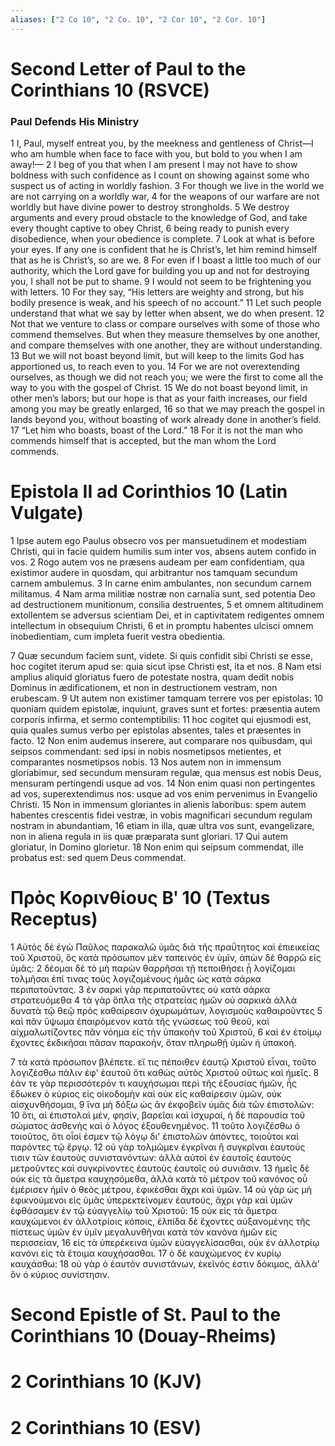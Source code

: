 ```yaml
---
aliases: ["2 Co 10", "2 Co. 10", "2 Cor 10", "2 Cor. 10"]
---
```



# Second Letter of Paul to the Corinthians 10 (RSVCE)

### Paul Defends His Ministry
1 I, Paul, myself entreat you, by the meekness and gentleness of Christ—I who am humble when face to face with you, but bold to you when I am away!—
2 I beg of you that when I am present I may not have to show boldness with such confidence as I count on showing against some who suspect us of acting in worldly fashion.
3 For though we live in the world we are not carrying on a worldly war,
4 for the weapons of our warfare are not worldly but have divine power to destroy strongholds.
5 We destroy arguments and every proud obstacle to the knowledge of God, and take every thought captive to obey Christ,
6 being ready to punish every disobedience, when your obedience is complete.
7 Look at what is before your eyes. If any one is confident that he is Christ’s, let him remind himself that as he is Christ’s, so are we.
8 For even if I boast a little too much of our authority, which the Lord gave for building you up and not for destroying you, I shall not be put to shame.
9 I would not seem to be frightening you with letters.
10 For they say, “His letters are weighty and strong, but his bodily presence is weak, and his speech of no account.”
11 Let such people understand that what we say by letter when absent, we do when present.
12 Not that we venture to class or compare ourselves with some of those who commend themselves. But when they measure themselves by one another, and compare themselves with one another, they are without understanding.
13 But we will not boast beyond limit, but will keep to the limits God has apportioned us, to reach even to you.
14 For we are not overextending ourselves, as though we did not reach you; we were the first to come all the way to you with the gospel of Christ.
15 We do not boast beyond limit, in other men’s labors; but our hope is that as your faith increases, our field among you may be greatly enlarged,
16 so that we may preach the gospel in lands beyond you, without boasting of work already done in another’s field.
17 “Let him who boasts, boast of the Lord.”
18 For it is not the man who commends himself that is accepted, but the man whom the Lord commends.


# Epistola II ad Corinthios 10 (Latin Vulgate)

1 Ipse autem ego Paulus obsecro vos per mansuetudinem et modestiam Christi, qui in facie quidem humilis sum inter vos, absens autem confido in vos.
2 Rogo autem vos ne præsens audeam per eam confidentiam, qua existimor audere in quosdam, qui arbitrantur nos tamquam secundum carnem ambulemus.
3 In carne enim ambulantes, non secundum carnem militamus.
4 Nam arma militiæ nostræ non carnalia sunt, sed potentia Deo ad destructionem munitionum, consilia destruentes,
5 et omnem altitudinem extollentem se adversus scientiam Dei, et in captivitatem redigentes omnem intellectum in obsequium Christi,
6 et in promptu habentes ulcisci omnem inobedientiam, cum impleta fuerit vestra obedientia.

7 Quæ secundum faciem sunt, videte. Si quis confidit sibi Christi se esse, hoc cogitet iterum apud se: quia sicut ipse Christi est, ita et nos.
8 Nam etsi amplius aliquid gloriatus fuero de potestate nostra, quam dedit nobis Dominus in ædificationem, et non in destructionem vestram, non erubescam.
9 Ut autem non existimer tamquam terrere vos per epistolas:
10 quoniam quidem epistolæ, inquiunt, graves sunt et fortes: præsentia autem corporis infirma, et sermo contemptibilis:
11 hoc cogitet qui ejusmodi est, quia quales sumus verbo per epistolas absentes, tales et præsentes in facto.
12 Non enim audemus inserere, aut comparare nos quibusdam, qui seipsos commendant: sed ipsi in nobis nosmetipsos metientes, et comparantes nosmetipsos nobis.
13 Nos autem non in immensum gloriabimur, sed secundum mensuram regulæ, qua mensus est nobis Deus, mensuram pertingendi usque ad vos.
14 Non enim quasi non pertingentes ad vos, superextendimus nos: usque ad vos enim pervenimus in Evangelio Christi.
15 Non in immensum gloriantes in alienis laboribus: spem autem habentes crescentis fidei vestræ, in vobis magnificari secundum regulam nostram in abundantiam,
16 etiam in illa, quæ ultra vos sunt, evangelizare, non in aliena regula in iis quæ præparata sunt gloriari.
17 Qui autem gloriatur, in Domino glorietur.
18 Non enim qui seipsum commendat, ille probatus est: sed quem Deus commendat.


# Πρὸς Κορινθίους Βʹ 10 (Textus Receptus)

1 Αὐτὸς δὲ ἐγὼ Παῦλος παρακαλῶ ὑμᾶς διὰ τῆς πραΰτητος καὶ ἐπιεικείας τοῦ Χριστοῦ, ὃς κατὰ πρόσωπον μὲν ταπεινὸς ἐν ὑμῖν, ἀπὼν δὲ θαρρῶ εἰς ὑμᾶς:
2 δέομαι δὲ τὸ μὴ παρὼν θαρρῆσαι τῇ πεποιθήσει ᾗ λογίζομαι τολμῆσαι ἐπί τινας τοὺς λογιζομένους ἡμᾶς ὡς κατὰ σάρκα περιπατοῦντας.
3 ἐν σαρκὶ γὰρ περιπατοῦντες οὐ κατὰ σάρκα στρατευόμεθα
4 τὰ γὰρ ὅπλα τῆς στρατείας ἡμῶν οὐ σαρκικὰ ἀλλὰ δυνατὰ τῷ θεῷ πρὸς καθαίρεσιν ὀχυρωμάτων, λογισμοὺς καθαιροῦντες
5 καὶ πᾶν ὕψωμα ἐπαιρόμενον κατὰ τῆς γνώσεως τοῦ θεοῦ, καὶ αἰχμαλωτίζοντες πᾶν νόημα εἰς τὴν ὑπακοὴν τοῦ Χριστοῦ,
6 καὶ ἐν ἑτοίμῳ ἔχοντες ἐκδικῆσαι πᾶσαν παρακοήν, ὅταν πληρωθῇ ὑμῶν ἡ ὑπακοή.

7 τὰ κατὰ πρόσωπον βλέπετε. εἴ τις πέποιθεν ἑαυτῷ Χριστοῦ εἶναι, τοῦτο λογιζέσθω πάλιν ἐφ' ἑαυτοῦ ὅτι καθὼς αὐτὸς Χριστοῦ οὕτως καὶ ἡμεῖς.
8 ἐάν τε γὰρ περισσότερόν τι καυχήσωμαι περὶ τῆς ἐξουσίας ἡμῶν, ἧς ἔδωκεν ὁ κύριος εἰς οἰκοδομὴν καὶ οὐκ εἰς καθαίρεσιν ὑμῶν, οὐκ αἰσχυνθήσομαι,
9 ἵνα μὴ δόξω ὡς ἂν ἐκφοβεῖν ὑμᾶς διὰ τῶν ἐπιστολῶν:
10 ὅτι, αἱ ἐπιστολαὶ μέν, φησίν, βαρεῖαι καὶ ἰσχυραί, ἡ δὲ παρουσία τοῦ σώματος ἀσθενὴς καὶ ὁ λόγος ἐξουθενημένος.
11 τοῦτο λογιζέσθω ὁ τοιοῦτος, ὅτι οἷοί ἐσμεν τῷ λόγῳ δι' ἐπιστολῶν ἀπόντες, τοιοῦτοι καὶ παρόντες τῷ ἔργῳ.
12 οὐ γὰρ τολμῶμεν ἐγκρῖναι ἢ συγκρῖναι ἑαυτούς τισιν τῶν ἑαυτοὺς συνιστανόντων: ἀλλὰ αὐτοὶ ἐν ἑαυτοῖς ἑαυτοὺς μετροῦντες καὶ συγκρίνοντες ἑαυτοὺς ἑαυτοῖς οὐ συνιᾶσιν.
13 ἡμεῖς δὲ οὐκ εἰς τὰ ἄμετρα καυχησόμεθα, ἀλλὰ κατὰ τὸ μέτρον τοῦ κανόνος οὗ ἐμέρισεν ἡμῖν ὁ θεὸς μέτρου, ἐφικέσθαι ἄχρι καὶ ὑμῶν.
14 οὐ γὰρ ὡς μὴ ἐφικνούμενοι εἰς ὑμᾶς ὑπερεκτείνομεν ἑαυτούς, ἄχρι γὰρ καὶ ὑμῶν ἐφθάσαμεν ἐν τῷ εὐαγγελίῳ τοῦ Χριστοῦ:
15 οὐκ εἰς τὰ ἄμετρα καυχώμενοι ἐν ἀλλοτρίοις κόποις, ἐλπίδα δὲ ἔχοντες αὐξανομένης τῆς πίστεως ὑμῶν ἐν ὑμῖν μεγαλυνθῆναι κατὰ τὸν κανόνα ἡμῶν εἰς περισσείαν,
16 εἰς τὰ ὑπερέκεινα ὑμῶν εὐαγγελίσασθαι, οὐκ ἐν ἀλλοτρίῳ κανόνι εἰς τὰ ἕτοιμα καυχήσασθαι.
17 ὁ δὲ καυχώμενος ἐν κυρίῳ καυχάσθω:
18 οὐ γὰρ ὁ ἑαυτὸν συνιστάνων, ἐκεῖνός ἐστιν δόκιμος, ἀλλὰ' ὃν ὁ κύριος συνίστησιν.


# Second Epistle of St. Paul to the Corinthians 10 (Douay-Rheims)


# 2 Corinthians 10 (KJV)


# 2 Corinthians 10 (ESV)

